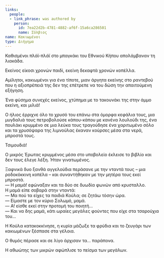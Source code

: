 ```yaml
---
links:
  people:
  - link_phrase: was authored by
    person:
      id: 7ea22d2b-4781-4882-af6f-15a6ca286501
      name: Σύλβιος
name: Κακιωμένοι
type: Διήγημα
---
```


<p>Καθισμένοι πλάϊ-πλάϊ στο μπαγκάκι του Εθνικού Κήπου απολάμβαναν τη λιακάδα.</p>

<p>Εκείνος είκοσι χρονών παιδί, εκείνη δεκαφτά χρονών κοπέλλα.</p>

<p>Αμίλητοι, κακιωμένοι για ένα τίποτε, μιαν άργητα εκείνης στο ραντεβού που η αξιοπρέπειά της δεν της επέτρεπε να του δώση
την απαιτούμενη εξήγηση.</p>

<p>Ένα φύσημα συνεχές εκείνος, χτύπημα με το τακουνάκι της στην άμμο εκείνη, και μιλιά!</p>

<p>Ο ήλιος έρριχνε όλο το χρυσό του επάνω στα όμορφα κεφάλια τους, μια μυγδαλιά τους πετροβολούσε κάπου-κάπου με κανένα
λουλούδι της, ένα πουλάκι κρυμμένο σε μια λεύκα τους τραγούδησε ένα χαριτωμένο σόλο και τα χρυσόψαρα της λιμνούλας
έκαναν κούρσες μέσα στα νερά, μπροστά τους.</p>

<p>Τσιμουδιά!</p>

<p>Ο μικρός Έρωτας κρυμμένος μέσα στο υποβολείο έκλεισε το βιβλίο και δεν τους έλεγε λέξη. Ήταν γινατωμένος.</p>

<p>Ξαφνικά δυο ξανθά αγγελούδια περάσανε με την νταντά τους &ndash; μια ροδοκόκκινη κοπέλα &ndash; και συναντήθηκαν με την
μητέρα τους εκεί μπροστά.<br>
&mdash; Η μαμά! εφώναξαν και τα δύο σε δυωδία φωνών από κρυσταλλο.<br>
Η μαμά είπε σοβαρά στην νταντά:<br>
&mdash; Μα πού τα είχες τα παιδιά Κούλα; σε ζητάω τόσην ώρα.<br>
&mdash; Είμαστε με τον κύριο Σολωμό, μαμά.<br>
&mdash; Α! είσθε εκεί στην προτομή του ποιητή...<br>
&mdash; Και να δης μαμά, κάτι ωραίες μεγάλες φούντες που είχε στα τσαρούχια του...<br></p>

<p>Η Κούλα κατακοκκίνησε, η κυρία μάζωξε τα φρύδια και το ζευγάρι των κακιωμένων ξέσπασε στα γέλοια.</p>

<p>Ο θυμός πέρασε και σε λίγο άρχισαν τα... παράπονα.</p>

<p>Η αθωώτης των μικρών αφώπλισε το πείσμα των μεγάλων.</p>

